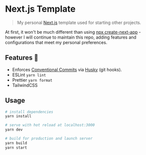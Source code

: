 # Next.js Template

> My personal [Next.js](https://github.com/zeit/next.js) template used for starting other projects.

At first, it won't be much different than using [npx create-next-app](https://github.com/zeit/next.js/tree/master/packages/create-next-app) - however I will continue to maintain this repo, adding features and configurations that meet my personal preferences.

## Features :tada:

- Enforces [Conventional Commits](https://www.conventionalcommits.org/) via [Husky](https://github.com/typicode/husky) (git hooks).
- ESLint `yarn lint`
- Prettier `yarn format`
- TailwindCSS

## Usage

```sh
# install dependencies
yarn install

# serve with hot reload at localhost:3000
yarn dev

# build for production and launch server
yarn build
yarn start
```
